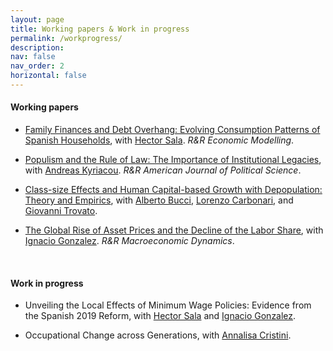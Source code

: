 ```yaml
---
layout: page
title: Working papers & Work in progress
permalink: /workprogress/
description: 
nav: false
nav_order: 2
horizontal: false
---
```


<!-- pages/workprogress.md -->

  <h4>Working papers</h4>

  
  - [Family Finances and Debt Overhang: Evolving Consumption Patterns of Spanish Households](https://docs.iza.org/dp15222.pdf), with [Hector Sala](https://espainnova.uab.cat/es/hector_sala). *R&R Economic Modelling*.

 - [Populism and the Rule of Law: The Importance of Institutional Legacies](https://mpra.ub.uni-muenchen.de/120343/1/MPRA_paper_120343.pdf), with [Andreas Kyriacou](https://www.udg.edu/ca/directori/pagina-personal?ID=2001744&language=es-ES). *R&R American Journal of Political Science*.

 - [Class-size Effects and Human Capital-based Growth with Depopulation: Theory and Empirics](https://ceistorvergata.it/RePEc/rpaper/RP575.pdf), with [Alberto Bucci](https://www.unimi.it/it/ugov/person/alberto-bucci), [Lorenzo Carbonari](https://economia.uniroma2.it/faculty/129/carbonari-lorenzo), and [Giovanni Trovato](https://economia.uniroma2.it/faculty/77/trovato-giovanni).

  - [The Global Rise of Asset Prices and the Decline of the Labor Share](https://papers.ssrn.com/sol3/papers.cfm?abstract_id=2964329), with [Ignacio Gonzalez](https://www.ignacioglez.com/). *R&R Macroeconomic Dynamics*.

  <br>

  <h4>Work in progress</h4>

- Unveiling the Local Effects of Minimum Wage Policies: Evidence from the Spanish 2019 Reform, with [Hector Sala](https://espainnova.uab.cat/es/hector_sala) and [Ignacio Gonzalez](https://www.ignacioglez.com/).

- Occupational Change across Generations, with [Annalisa Cristini](https://didattica-rubrica.unibg.it/ugov/person/3083).
  

